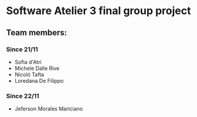 # Software Atelier 3 final group project

## Team members:

### Since 21/11
- Sofia d'Atri
- Michele Dalle Rive
- Nicoló Tafta
- Loredana De Filippo
### Since 22/11
- Jeferson Morales Mariciano
